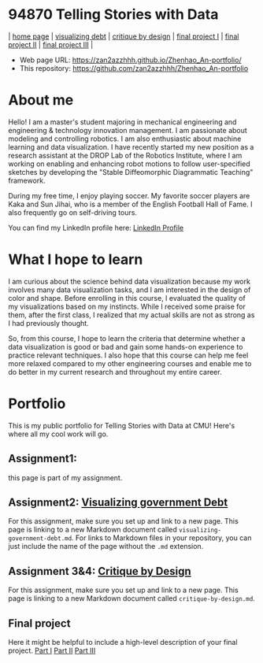 # 94870 Telling Stories with Data
| [home page](https://zan2azzhhh.github.io/Zhenhao_An-portfolio/) | [visualizing debt](visualizing-government-debt) | [critique by design](critique-by-design) | [final project I](final-project-part-one) | [final project II](final-project-part-two) | [final project III](final-project-part-three) |

- Web page URL: https://zan2azzhhh.github.io/Zhenhao_An-portfolio/
- This repository: https://github.com/zan2azzhhh/Zhenhao_An-portfolio

# About me
Hello! I am a master's student majoring in mechanical engineering and engineering & technology innovation management. I am passionate about modeling and controlling robotics. I am also enthusiastic about machine learning and data visualization. I have recently started my new position as a research assistant at the DROP Lab of the Robotics Institute, where I am working on enabling and enhancing robot motions to follow user-specified sketches by developing the "Stable Diffeomorphic Diagrammatic Teaching" framework.

During my free time, I enjoy playing soccer. My favorite soccer players are Kaka and Sun Jihai, who is a member of the English Football Hall of Fame. I also frequently go on self-driving tours.

You can find my LinkedIn profile here: [LinkedIn Profile](https://www.linkedin.com/in/andyan1006/)

# What I hope to learn
I am curious about the science behind data visualization because my work involves many data visualization tasks, and I am interested in the design of color and shape. Before enrolling in this course, I evaluated the quality of my visualizations based on my instincts. While I received some praise for them, after the first class, I realized that my actual skills are not as strong as I had previously thought.

So, from this course, I hope to learn the criteria that determine whether a data visualization is good or bad and gain some hands-on experience to practice relevant techniques. I also hope that this course can help me feel more relaxed compared to my other engineering courses and enable me to do better in my current research and throughout my entire career.

# Portfolio
This is my public portfolio for Telling Stories with Data at CMU!  Here's where all my cool work will go.

## Assignment1:
this page is part of my assignment.

## Assignment2: [Visualizing government Debt](visualizing-government-debt)
For this assignment, make sure you set up and link to a new page.  This page is linking to a new Markdown document called `visualizing-government-debt.md`.  For links to Markdown files in your repository, you can just include the name of the page without the `.md` extension. 

## Assignment 3&4: [Critique by Design](critique-by-design.md)
For this assignment, make sure you set up and link to a new page.  This page is linking to a new Markdown document called `critique-by-design.md`.  

## Final project
Here it might be helpful to include a high-level description of your final project. 
[Part I](final-project-part-one.md)
[Part II](final-project-part-two)
[Part III](final-project-part-three)
